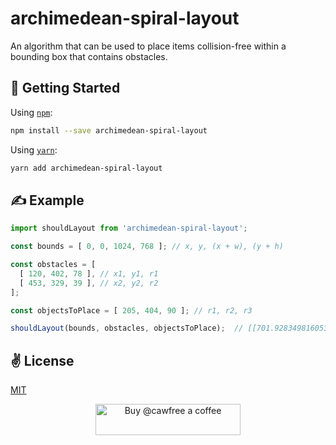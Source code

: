 # archimedean-spiral-layout
An algorithm that can be used to place items collision-free within a bounding box that contains obstacles.

## 🚀 Getting Started

Using [`npm`]():

```sh
npm install --save archimedean-spiral-layout
```

Using [`yarn`]():

```sh
yarn add archimedean-spiral-layout
```

## ✍️ Example

```javascript
import shouldLayout from 'archimedean-spiral-layout';

const bounds = [ 0, 0, 1024, 768 ]; // x, y, (x + w), (y + h)

const obstacles = [
  [ 120, 402, 78 ], // x1, y1, r1
  [ 453, 329, 39 ], // x2, y2, r2
];

const objectsToPlace = [ 205, 404, 90 ]; // r1, r2, r3

shouldLayout(bounds, obstacles, objectsToPlace);  // [[701.9283498160538,335.5931622996223],[478.3142838715479,911.9263893090715],[40.82310481594527,645.7505175634124]]
```

## ✌️  License
[MIT](https://opensource.org/licenses/MIT)

<p align="center">
  <a href="https://www.buymeacoffee.com/cawfree">
    <img src="https://cdn.buymeacoffee.com/buttons/default-orange.png" alt="Buy @cawfree a coffee" width="232" height="50" />
  </a>
</p>
